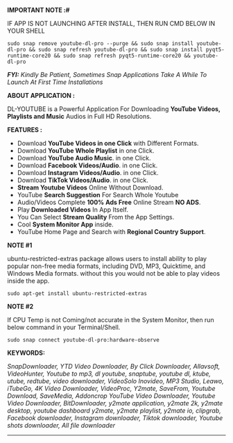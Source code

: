 **IMPORTANT NOTE :#**

IF APP IS NOT LAUNCHING AFTER INSTALL, THEN RUN CMD BELOW IN YOUR SHELL

    sudo snap remove youtube-dl-pro --purge && sudo snap install youtube-dl-pro && sudo snap refresh youtube-dl-pro && sudo snap install pyqt5-runtime-core20 && sudo snap refresh pyqt5-runtime-core20 && youtube-dl-pro

***FYI:***  *Kindly Be Patient, Sometimes Snap Applications Take A While To Launch At First Time Installations*

**ABOUT APPLICATION :**

DL-YOUTUBE is a Powerful Application For Downloading **YouTube Videos, Playlists and Music** Audios in Full HD Resolutions.


**FEATURES :** 

 - Download **YouTube Videos in one Click** with Different Formats.
 - Download **YouTube Whole Playlist** in one Click. 
 - Download **YouTube Audio Music**. in one Click.
 - Download **Facebook Videos/Audio**. in one Click.
 - Download **Instagram Videos/Audio**. in one Click.
 - Download **TikTok Videos/Audio**. in one Click.
 - **Stream Youtube Videos** Online Without Download.
 - YouTube **Search Suggestion** For Search Whole Youtube
 - Audio/Videos Complete **100% Ads Free** Online Stream **NO ADS**.
 - Play **Downloaded Videos** In App Itself.
 - You Can Select **Stream Quality** From the App Settings.
 - Cool **System Monitor App** inside.
 - YouTube Home Page and Search with **Regional Country Support**.


**NOTE  #1**

ubuntu-restricted-extras package allows users to install ability to play popular non-free media formats, including DVD, MP3, Quicktime, and Windows Media formats. without this you would not be able to play videos inside the app.

    sudo apt-get install ubuntu-restricted-extras

**NOTE  #2**  

If CPU Temp is not Coming/not accurate in the System Monitor, then run below command in your Terminal/Shell.

    sudo snap connect youtube-dl-pro:hardware-observe

**KEYWORDS:** 

*SnapDownloader, YTD Video Downloader, By Click Downloader, Allavsoft, VideoHunter, Youtube to mp3, dl youtube, snaptube, youtube dl, ktube, utube, redtube, video downloader, VideoSolo Inovideo, MP3 Studio, Leawo, iTubeGo, 4K Video Downloader, VideoProc, Y2mate, SaveFrom, Youtube Download, SaveMedia, Addoncrop YouTube Video Downloader, Youtube Video Downloader, BitDownloader,  y2mate application, y2mate 2k, y2mate desktop, youtube dashboard y2mate, y2mate playlist, y2mate io, clipgrab, Facebook downloader, Instagram downloader, Tiktok downloader, Youtube shots downloader, All file downloader*

---------------------------------------------------------------------------------------------------------------------------------------------